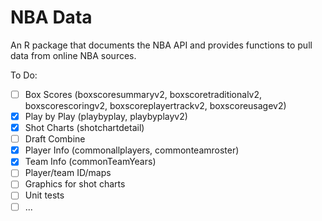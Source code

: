 # NBA Data
An R package that documents the NBA API and provides functions to pull data from online NBA sources.

To Do:

- [ ] Box Scores (boxscoresummaryv2, boxscoretraditionalv2, boxscorescoringv2, boxscoreplayertrackv2, boxscoreusagev2)
- [x] Play by Play (playbyplay, playbyplayv2)
- [x] Shot Charts (shotchartdetail)
- [ ] Draft Combine
- [x] Player Info (commonallplayers, commonteamroster)
- [x] Team Info (commonTeamYears)
- [ ] Player/team ID/maps
- [ ] Graphics for shot charts
- [ ] Unit tests
- [ ] ...
